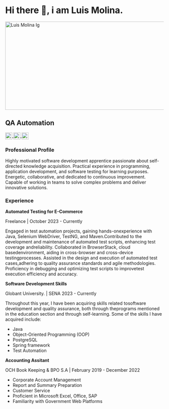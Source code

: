 # **Hi there 👋, i am Luis Molina.**
<img align="center" alt="Luis Molina Ig" width="1500px" height="280px" style="vertical-align: middle" src="https://www.msystechnologies.com/wp-content/uploads/2019/12/QA-Automation.jpg" />

## **QA Automation**

<a href="https://www.linkedin.com/in/luis-eduardo-molina-paniagua/">
    <img align="center" alt="LinkedIn Luis Molina" width="22px" src="https://cdn.jsdelivr.net/npm/simple-icons@v3/icons/linkedin.svg" />
</a>
 <a href = "mailto: lemolina27@hotmail.com">
    <img align="center" src="https://simpleicons.org/icons/gmail.svg"  width="22" />
</a>
<a href="https://www.instagram.com/le.molina27/">
  <img align="center" alt="Luis Molina Ig" width="22px" src="https://cdn.jsdelivr.net/npm/simple-icons@v3/icons/instagram.svg" />
</a>


### **Professional Profile**

Highly motivated software development apprentice passionate about
self-directed knowledge acquisition. Practical experience in
programming, application development, and software testing for learning
purposes. Energetic, collaborative, and dedicated to continuous
improvement. Capable of working in teams to solve complex problems
and deliver innovative solutions.

### **Experience**
**Automated Testing for E-Commerce**

Freelance | October 2023 - Currently

Engaged in test automation projects, gaining hands-onexperience with Java, Selenium WebDriver, TestNG, and Maven.Contributed to the development and maintenance of
automated test scripts, enhancing test coverage andreliability. Collaborated in BrowserStack, cloud basedenvironment, aiding in cross-browser and cross-device testingprocesses.
Assisted in the design and execution of automated test cases,adhering to quality assurance standards and agile
methodologies.
Proficiency in debugging and optimizing test scripts to improvetest execution efficiency and accuracy.

**Software Development Skills**

Globant University. | SENA 2023 - Currently

Throughout this year, I have been acquiring skills related tosoftware development and quality assurance, both through theprograms mentioned in the education section and through self-learning. Some of the skills I have acquired include:
+ Java
+ Object-Oriented Programming (OOP)
+ PostgreSQL
+ Spring framework
+ Test Automation

**Accounting Assitant**

OCH Book Keeping & BPO S.A | February 2019 - December 2022

+ Corporate Account Management
+ Report and Summary Preparation
+ Customer Service
+ Proficient in Microsoft Excel, Office, SAP
+ Familiarity with Government Web Platforms

<!--
**Molina1913/Molina1913** is a ✨ _special_ ✨ repository because its `README.md` (this file) appears on your GitHub profile.

Here are some ideas to get you started:

- 🔭 I’m currently working on ...
- 🌱 I’m currently learning ...
- 👯 I’m looking to collaborate on ...
- 🤔 I’m looking for help with ...
- 💬 Ask me about ...
- 📫 How to reach me: ...
- 😄 Pronouns: ...
- ⚡ Fun fact: ...
-->
